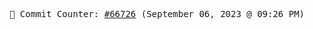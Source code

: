 <p align="center">
    <samp>
        📮 Commit Counter: <a href="https://github.com/Javascript-void0/Javascript-void0/commits/main">#66726</a> (September 06, 2023 @ 09:26 PM)
    </samp>
</p>